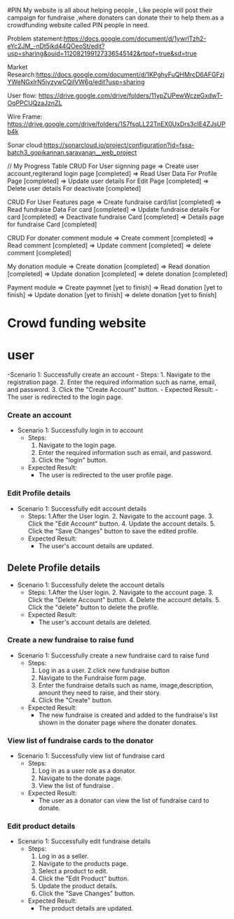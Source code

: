 #PIN
My website is all about helping people , Like people will post their campaign for fundraise ,where donaters can donate their to help them.as a crowdfunding website called PIN people in need.

Problem statement:https://docs.google.com/document/d/1ywrlTzh2-eYc2JM_-nDt5jkd44QOeoSt/edit?usp=sharing&ouid=112082199127336545142&rtpof=true&sd=true

Market Research:https://docs.google.com/document/d/1KPghyFuQHMrcD6AFGFzjYWeNGxlrN5jyzywCQjlVW6g/edit?usp=sharing

User flow: https://drive.google.com/drive/folders/11ypZUPewWczeGxdwT-OqPPCUQzaJznZL

Wire Frame: https://drive.google.com/drive/folders/1S7fsqLL22TnEX0UxDrs3clE4ZJsUPb4k

Sonar cloud:https://sonarcloud.io/project/configuration?id=fssa-batch3_gopikannan.saravanan__web_project

// My Progress Table
CRUD For User signning page
=> Create user account,regiterand login page [completed]
=> Read User Data For Profile Page [completed]
=> Update user details For Edit Page [completed]
=> Delete user details For deactivate [completed]

CRUD For User Features page
=> Create fundraise card/list [completed]
=> Read fundraise Data For card [completed]
=> Update fundraise details For card [completed]
=> Deactivate fundraise Card [completed]
=> Details page for fundraise Card [completed]

CRUD For donater comment module
=> Create comment [completed]
=> Read comment [completed]
=> Update comment [completed]
=> delete comment [completed]

My donation module
=> Create donation [completed]
=> Read donation [completed]
=> Update donation [completed]
=> delete donation [completed]

Payment module
=> Create paymnet [yet to finish]
=> Read donation [yet to finish]
=> Update donation [yet to finish]
=> delete donation [yet to finish]

# Crowd funding website

# user

-Scenario 1: Successfully create an account - Steps: 1. Navigate to the registration page. 2. Enter the required information such as name, email, and password. 3. Click the "Create Account" button. - Expected Result: - The user is redirected to the login page.

### Create an account

- Scenario 1: Successfully login in to account
  - Steps:
    1. Navigate to the login page.
    2. Enter the required information such as email, and password.
    3. Click the "login" button.
  - Expected Result:
    - The user is redirected to the user profile page.

### Edit Profile details

- Scenario 1: Successfully edit account details
  - Steps:
    1.After the User login. 2. Navigate to the account page. 3. Click the "Edit Account" button. 4. Update the account details. 5. Click the "Save Changes" button to save the edited profile.
  - Expected Result:
    - The user's account details are updated.

## Delete Profile details

- Scenario 1: Successfully delete the account details
  - Steps:
    1.After the User login. 2. Navigate to the account page. 3. Click the "Delete Account" button. 4. Delete the account details. 5. Click the "delete" button to delete the profile.
  - Expected Result:
    - The user's account details are deleted.

### Create a new fundraise to raise fund

- Scenario 1: Successfully create a new fundraise card to raise fund
  - Steps:
    1. Log in as a user.
       2.click new fundraise button
    2. Navigate to the Fundraise form page.
    3. Enter the fundraise details such as name, image,description, amount they need to raise, and their story.
    4. Click the "Create" button.
  - Expected Result:
    - The new fundraise is created and added to the fundraise's list shown in the donater page where the donater donates.

### View list of fundraise cards to the donator

- Scenario 1: Successfully view list of fundraise card
  - Steps:
    1. Log in as a user role as a donator.
    2. Navigate to the donate page.
    3. View the list of fundraise .
  - Expected Result:
    - The user as a donator can view the list of fundraise card to donate.

### Edit product details

- Scenario 1: Successfully edit fundraise details
  - Steps:
    1. Log in as a seller.
    2. Navigate to the products page.
    3. Select a product to edit.
    4. Click the "Edit Product" button.
    5. Update the product details.
    6. Click the "Save Changes" button.
  - Expected Result:
    - The product details are updated.
